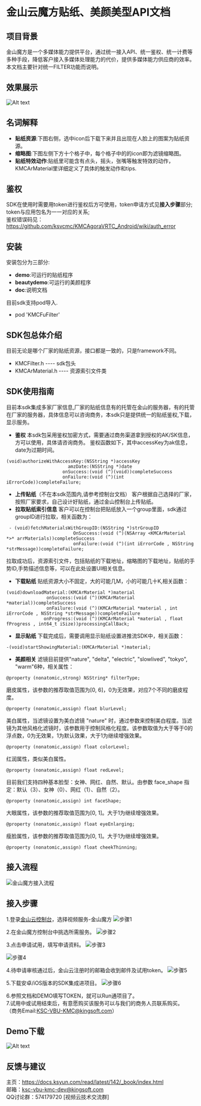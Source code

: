 # 金山云魔方贴纸、美颜美型API文档
## 项目背景
金山魔方是一个多媒体能力提供平台，通过统一接入API、统一鉴权、统一计费等多种手段，降低客户接入多媒体处理能力的代价，提供多媒体能力供应商的效率。 本文档主要针对统一FILTER功能而说明。
## 效果展示
![Alt text](https://raw.githubusercontent.com/wiki/ksvcmc/KMCFuFilter_iOS/img.jpg)
## 名词解释
- **贴纸资源**:下图右侧，选中icon后下载下来并且出现在人脸上的图案为贴纸资源。
- **缩略图**:下图左侧下方十个格子中，每个格子中的的icon即为滤镜缩略图。
- **贴纸特效动作**:贴纸里可能含有点头，摇头，张嘴等触发特效的动作，KMCArMaterial里详细定义了具体的触发动作和tips.
## 鉴权
SDK在使用时需要用token进行鉴权后方可使用，token申请方式见**接入步骤**部分;  
token与应用包名为一一对应的关系;  
鉴权错误码见：https://github.com/ksvcmc/KMCAgoraVRTC_Android/wiki/auth_error
## 安装
安装包分为三部分:
- **demo**:可运行的贴纸程序
- **beautydemo**:可运行的美颜程序
- **doc**:说明文档

目前sdk支持pod导入.
- pod 'KMCFuFilter'


## SDK包总体介绍
目前无论是哪个厂家的贴纸资源，接口都是一致的，只是framework不同。
- KMCFilter.h  ---- sdk包头
- KMCArMaterial.h  ---- 资源索引文件类


## SDK使用指南
目前本sdk集成多家厂家信息,厂家的贴纸信息有的托管在金山的服务器，有的托管在厂家的服务器，具体信息可以咨询商务，本sdk只是提供统一的贴纸鉴权,下载，显示服务。
+ **鉴权**
  本sdk包采用鉴权加密方式，需要通过商务渠道拿到授权的AK/SK信息，方可以使用，具体请咨询商务。
鉴权函数如下，其中accessKey为ak信息，date为过期时间。
```
(void)authorizeWithAccessKey:(NSString *)accessKey
                       amzDate:(NSString *)date
                     onSuccess:(void (^)(void))completeSuccess
                     onFailure:(void (^)(int iErrorCode))completeFailure;
```

+ **上传贴纸**（不在本sdk范围内,请参考控制台文档）
 客户根据自己选择的厂家，按照厂家要求，自己设计好贴纸，通过金山控制台上传贴纸。
+ **拉取贴纸索引信息**
 客户可以在控制台把贴纸放入一个group里面，sdk通过groupID进行拉取，相关函数为：
```
 - (void)fetchMaterialsWithGroupID:(NSString *)strGroupID
                         OnSuccess:(void (^)(NSArray <KMCArMaterial *>* arrMaterials))completeSuccess
                         onFailure:(void (^)(int iErrorCode , NSString *strMessage))completeFailure;
```
拉取成功后，资源索引文件，包括贴纸的下载地址，缩略图的下载地址，贴纸的手势ID,手势描述信息等，可以在此处设置UI相关信息。
+ **下载贴纸**
贴纸资源大小不固定，大的可能几M，小的可能几十K,相关函数：
```
(void)downloadMaterial:(KMCArMaterial *)material
               onSuccess:(void (^)(KMCArMaterial *material))completeSuccess
               onFailure:(void (^)(KMCArMaterial *material , int iErrorCode , NSString *strMessage))completeFailure
              onProgress:(void (^)(KMCArMaterial *material , float fProgress , int64_t iSize))processingCallBack;
```
+ **显示贴纸**
下载完成后，需要调用显示贴纸设置进推流SDK中，相关函数：
```
-(void)startShowingMaterial:(KMCArMaterial *)material;
```
+ **美颜相关**
滤镜目前提供"nature", "delta", "electric", "slowlived", "tokyo", "warm"6种，相关属性：
```
@property (nonatomic,strong) NSString* filterType;
```
磨皮属性，该参数的推荐取值范围为[0, 6]，0为无效果，对应7个不同的磨皮程度。
```
@property (nonatomic,assign) float blurLevel;
```
美白属性，当滤镜设置为美白滤镜 "nature" 时，通过参数来控制美白程度。当滤镜为其他风格化滤镜时，该参数用于控制风格化程度。该参数取值为大于等于0的浮点数，0为无效果，1为默认效果，大于1为继续增强效果。
```
@property (nonatomic,assign) float colorLevel;
```
红润属性，类似美白属性。
```
@property (nonatomic,assign) float redLevel;
```
目前我们支持四种基本脸型：女神、网红、自然、默认。由参数 face_shape 指定：默认（3）、女神（0）、网红（1）、自然（2）。
```
@property (nonatomic,assign) int faceShape;
```
大眼属性，该参数的推荐取值范围为[0, 1]。大于1为继续增强效果。
```
@property (nonatomic,assign) float eyeEnlarging;
```
瘦脸属性，该参数的推荐取值范围为[0, 1]。大于1为继续增强效果。
```
@property (nonatomic,assign) float cheekThinning;
```

## 接入流程
![金山魔方接入流程](https://raw.githubusercontent.com/wiki/ksvcmc/KMCSTFilter_Android/all.jpg "金山魔方接入流程")
## 接入步骤  
1.登录[金山云控制台]( https://console.ksyun.com)，选择视频服务-金山魔方
![步骤1](https://raw.githubusercontent.com/wiki/ksvcmc/KMCSTFilter_Android/step1.png "接入步骤1")

2.在金山魔方控制台中挑选所需服务。
![步骤2](https://raw.githubusercontent.com/wiki/ksvcmc/KMCSTFilter_Android/step2.png "接入步骤2")

3.点击申请试用，填写申请资料。
![步骤3](https://raw.githubusercontent.com/wiki/ksvcmc/KMCSTFilter_Android/step3.png "接入步骤3")

![步骤4](https://raw.githubusercontent.com/wiki/ksvcmc/KMCSTFilter_Android/step4.png "接入步骤4")

4.待申请审核通过后，金山云注册时的邮箱会收到邮件及试用token。
![步骤5](https://raw.githubusercontent.com/wiki/ksvcmc/KMCSTFilter_Android/step5.png "接入步骤5")

5.下载安卓/iOS版本的SDK集成进项目。
![步骤6](https://raw.githubusercontent.com/wiki/ksvcmc/KMCSTFilter_Android/step6.png "接入步骤6")

6.参照文档和DEMO填写TOKEN，就可以Run通项目了。  
7.试用中或试用结束后，有意愿购买该服务可以与我们的商务人员联系购买。  
（商务Email:KSC-VBU-KMC@kingsoft.com）
## Demo下载
![Alt text](https://raw.githubusercontent.com/wiki/ksvcmc/KMCFuFilter_iOS/fu_ios.png)

## 反馈与建议
主页：https://docs.ksyun.com/read/latest/142/_book/index.html  
邮箱：ksc-vbu-kmc-dev@kingsoft.com  
QQ讨论群：574179720 [视频云技术交流群]  
